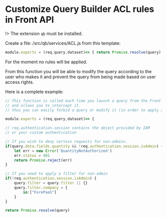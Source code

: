 # Customize Query Builder ACL rules in Front API

!> The extension `qb` must be installed.


Create a file: /src/qb/services/ACL.js from this template:

```js
module.exports = (req,query,dataset)=> { return Promise.resolve(query) }

```

For the moment no rules will be applied.

From this function you will be able to modify the query according to the user who makes it and prevent the query from being made based on user access rights.

Here is a complete example:
```js 
// This function is called each time you launch a query from the Front API,
// and allows you to intercept it. 
// thus you can easily forbid a query or modify it (in order to apply a filter) 

module.exports = (req,query,dataset)=> {

// req.authentication.session contains the object provided by IAM 
// or your custom authentication

// If you wish to deny certain requests for non-admins.
if(query.data.fields.quantity && !req.authentication.session.isAdmin) {
    let err = new Error('QuantityNotAuthorized')
    err.status = 401
    return Promise.reject(err)
}

// If you need to apply a filter for non-admin
if(!req.authentication.session.isAdmin) {
    query.filter = query.filter || {}
    query.filter.company = {
        in:["ForePaaS"]
    }
}

return Promise.resolve(query)
 ```